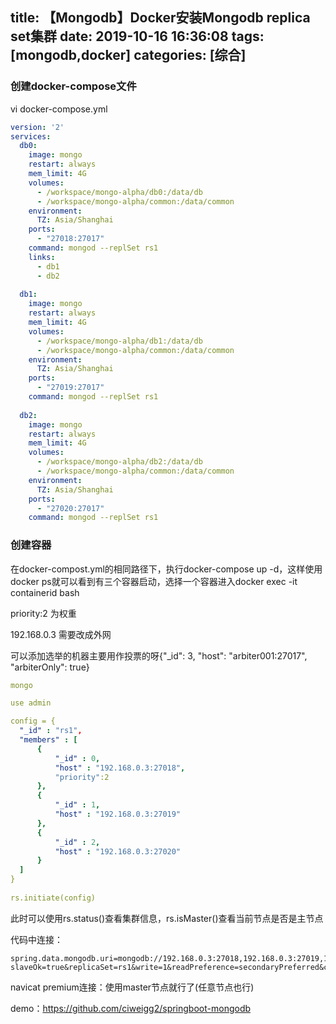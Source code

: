 title: 【Mongodb】Docker安装Mongodb replica set集群
date: 2019-10-16 16:36:08
tags: [mongodb,docker]
categories: [综合]
---
### 创建docker-compose文件

<!--more-->

vi docker-compose.yml

```yaml
version: '2'
services:
  db0:
    image: mongo
    restart: always 
    mem_limit: 4G
    volumes:
      - /workspace/mongo-alpha/db0:/data/db
      - /workspace/mongo-alpha/common:/data/common
    environment:
      TZ: Asia/Shanghai
    ports:
      - "27018:27017"
    command: mongod --replSet rs1
    links:
      - db1
      - db2
      
  db1:
    image: mongo
    restart: always 
    mem_limit: 4G
    volumes:
      - /workspace/mongo-alpha/db1:/data/db
      - /workspace/mongo-alpha/common:/data/common
    environment:
      TZ: Asia/Shanghai
    ports:
      - "27019:27017"
    command: mongod --replSet rs1
    
  db2:
    image: mongo
    restart: always 
    mem_limit: 4G
    volumes:
      - /workspace/mongo-alpha/db2:/data/db
      - /workspace/mongo-alpha/common:/data/common
    environment:
      TZ: Asia/Shanghai
    ports:
      - "27020:27017"
    command: mongod --replSet rs1
```

### 创建容器

在docker-compost.yml的相同路径下，执行docker-compose up -d，这样使用docker ps就可以看到有三个容器启动，选择一个容器进入docker exec -it containerid bash

priority:2 为权重

192.168.0.3 需要改成外网

可以添加选举的机器主要用作投票的呀{"_id": 3, "host": "arbiter001:27017", "arbiterOnly": true}

```yaml
mongo

use admin

config = {
  "_id" : "rs1",
  "members" : [
	  {
		  "_id" : 0,
		  "host" : "192.168.0.3:27018",
		  "priority":2
	  },
	  {
		  "_id" : 1,
		  "host" : "192.168.0.3:27019"
	  },
	  {
		  "_id" : 2,
		  "host" : "192.168.0.3:27020"
	  }
  ]
}
  
rs.initiate(config)
```

此时可以使用rs.status()查看集群信息，rs.isMaster()查看当前节点是否是主节点

代码中连接：

```properties
spring.data.mongodb.uri=mongodb://192.168.0.3:27018,192.168.0.3:27019,192.168.0.3:27020/mydb?slaveOk=true&replicaSet=rs1&write=1&readPreference=secondaryPreferred&connectTimeoutMS=300000
```

navicat premium连接：使用master节点就行了(任意节点也行)

demo：https://github.com/ciweigg2/springboot-mongodb